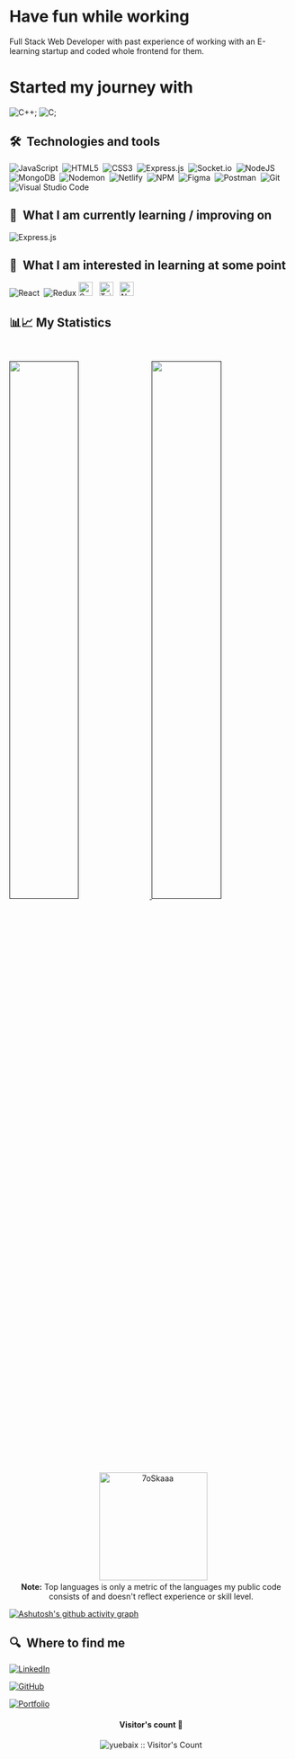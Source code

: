 # Have fun while working 

Full Stack Web Developer with past experience of working with an E-learning startup and coded whole frontend for them.

# Started my journey with 
![C++](https://img.shields.io/badge/c++-%2300599C.svg?style=for-the-badge&logo=c%2B%2B&logoColor=white&nbsp);
![C](https://img.shields.io/badge/c-%2300599C.svg?style=for-the-badge&logo=c&logoColor=white&nbsp);

## 🛠  Technologies and tools

<a name="learning-now"></a>

![JavaScript](https://img.shields.io/badge/javascript-%23323330.svg?style=for-the-badge&logo=javascript&logoColor=%23F7DF1E)&nbsp;
![HTML5](https://img.shields.io/badge/html5-%23E34F26.svg?style=for-the-badge&logo=html5&logoColor=white)&nbsp;
![CSS3](https://img.shields.io/badge/css3-%231572B6.svg?style=for-the-badge&logo=css3&logoColor=white)&nbsp;
![Express.js](https://img.shields.io/badge/express.js-%23404d59.svg?style=for-the-badge&logo=express&logoColor=%2361DAFB)&nbsp;
![Socket.io](https://img.shields.io/badge/Socket.io-black?style=for-the-badge&logo=socket.io&badgeColor=010101)&nbsp;
![NodeJS](https://img.shields.io/badge/node.js-6DA55F?style=for-the-badge&logo=node.js&logoColor=white)&nbsp;
![MongoDB](https://img.shields.io/badge/MongoDB-%234ea94b.svg?style=for-the-badge&logo=mongodb&logoColor=white)&nbsp;
![Nodemon](https://img.shields.io/badge/NODEMON-%23323330.svg?style=for-the-badge&logo=nodemon&logoColor=%BBDEAD)&nbsp;
![Netlify](https://img.shields.io/badge/netlify-%23000000.svg?style=for-the-badge&logo=netlify&logoColor=#00C7B7)&nbsp;
![NPM](https://img.shields.io/badge/NPM-%23CB3837.svg?style=for-the-badge&logo=npm&logoColor=white)&nbsp;
![Figma](https://img.shields.io/badge/figma-%23F24E1E.svg?style=for-the-badge&logo=figma&logoColor=white)&nbsp;
![Postman](https://img.shields.io/badge/Postman-FF6C37?style=for-the-badge&logo=postman&logoColor=white)&nbsp;
![Git](https://img.shields.io/badge/git-%23F05033.svg?style=for-the-badge&logo=git&logoColor=white)&nbsp;
![Visual Studio Code](https://img.shields.io/badge/Visual%20Studio%20Code-0078d7.svg?style=for-the-badge&logo=visual-studio-code&logoColor=white)&nbsp;

<a name="learning-next"></a>

## 📖  What I am currently learning / improving on

![Express.js](https://img.shields.io/badge/express.js-%23404d59.svg?style=for-the-badge&logo=express&logoColor=%2361DAFB)&nbsp;
&nbsp;
## 👾  What I am interested in learning at some point


![React](https://img.shields.io/badge/react-%2320232a.svg?style=for-the-badge&logo=react&logoColor=%2361DAFB)&nbsp;
![Redux](https://img.shields.io/badge/redux-%23593d88.svg?style=for-the-badge&logo=redux&logoColor=white)&nbsp;[<img src="https://img.shields.io/badge/Sass-282C34?logo=sass&logoColor=CC6699" alt="Sass logo" title="Sass" height="25" />][learning_next_anchor]
&nbsp;
[<img src="https://img.shields.io/badge/Tailwind%20CSS-282C34?logo=tailwind-css&logoColor=38B2AC" alt="Tailwind CSS logo" title="Tailwind CSS" height="25" />][learning_next_anchor]
&nbsp;
[<img src="https://img.shields.io/badge/Next.js-282C34?logo=next.js&logoColor=FFFFFF" alt="Next.js logo" title="Next.js" height="25" />][learning_next_anchor]
&nbsp;


## 📊📈 My Statistics

<br/>
<p align="left">
  <a href="">
  <img width="49.5%" src="https://github-readme-stats.vercel.app/api?username=vishantsehrawat&show_icons=true&theme=dracula&hide_border=true" />
    <img width="49.5%" src="http://github-readme-streak-stats.herokuapp.com?user=vishantsehrawat&theme=dracula&date_format=M%20j%5B%2C%20Y%5D" />
  </a>
</p>
<br>
<!-- theme=dark -->
<p align="center">
  &nbsp;
	  <img src="https://github-readme-stats.vercel.app/api/top-langs?username=vishantsehrawat&langs_count=10&show_icons=true&locale=en&layout=compact&theme=dracula" alt="7oSkaaa" height="192px"/>
  <br/>
  <b>Note:</b> Top languages is only a metric of the languages my public code consists of and doesn't reflect experience or skill level.
  </p>
  

[![Ashutosh's github activity graph](https://github-readme-activity-graph.cyclic.app/graph?username=Ashutosh00710&theme=merko)](https://github.com/ashutosh00710/github-readme-activity-graph)<br>

## 🔍  Where to find me
<!-- LINKED IN LINK -->

[![LinkedIn](https://img.shields.io/badge/linkedin-%230077B5.svg?style=for-the-badge&logo=linkedin&logoColor=white)](https://www.linkedin.com/in/vishantsehrawat/)
<!-- GITHUB LINK -->
[![GitHub](https://img.shields.io/badge/github-%23121011.svg?style=for-the-badge&logo=github&logoColor=white)](https://github.com/vishantsehrawat)


<!-- PORTFOLIO LINK -->
[![Portfolio](https://img.shields.io/badge/Portfolio-%23000000.svg?style=for-the-badge&logo=firefox&logoColor=#FF7139)](https://vishantsehrawat.github.io/)

<h4 align="center">Visitor's count 👀</h4>
<p align="center"><img src="https://profile-counter.glitch.me/{vishantsehrawat}/count.svg" alt="yuebaix :: Visitor's Count" /></p>
<br/>


[tech_tools_anchor]: #bonjour--
[learning_now_anchor]: #learning-now
[learning_next_anchor]: #learning-next
